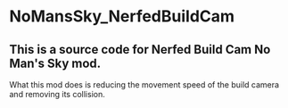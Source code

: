 # NoMansSky_NerfedBuildCam

## This is a source code for Nerfed Build Cam No Man's Sky mod.

What this mod does is reducing the movement speed of the build camera and removing its collision.
